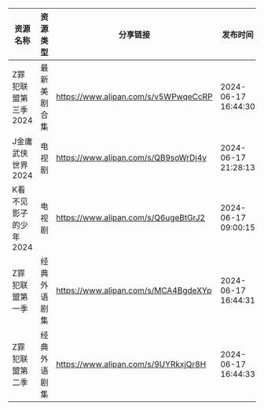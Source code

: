 | 资源名称          | 资源类型   | 分享链接                                 | 发布时间                |
| ------------- | ------ | ------------------------------------ | ------------------- |
| Z罪犯联盟第三季2024  | 最新美剧合集 | https://www.alipan.com/s/v5WPwqeCcRP | 2024-06-17 16:44:30 |
| J金庸武侠世界2024   | 电视剧    | https://www.alipan.com/s/QB9soWrDj4y | 2024-06-17 21:28:13 |
| K看不见影子的少年2024 | 电视剧    | https://www.alipan.com/s/Q6ugeBtGrJ2 | 2024-06-17 09:00:15 |
| Z罪犯联盟第一季      | 经典外语剧集 | https://www.alipan.com/s/MCA4BgdeXYp | 2024-06-17 16:44:31 |
| Z罪犯联盟第二季      | 经典外语剧集 | https://www.alipan.com/s/9UYRkxjQr8H | 2024-06-17 16:44:33 |

